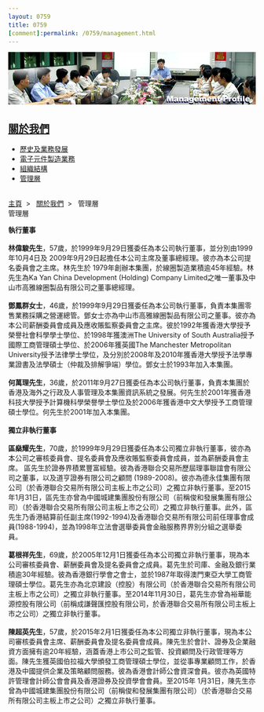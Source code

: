 ```yaml
--- 
layout: 0759 
title: 0759
[comment]:permalink: /0759/management.html
---
```

<div class="bannerWrap">
   <img src="/dist/assets/0759/img/Management.jpg">
</div>
<div class="contentWrap">
   <div class="leftMenuWrap">
      <div class="leftHeader">
         <h2><a href="about.php">關於我們</a></h2>
      </div>
      <ul class="leftMenu">
         <li><a href="history.php">歷史及業務發展</a></li>
         <li><a href="Manufacturing.php">電子元件製造業務</a></li>
         <li><a href="organization.php">組織結構</a></li>
         <li><a href="management.php">管理層</a></li>
      </ul>
   </div>
   <div class="rightContent">
      <div id="body_right">
         <br>
         <div class="locationBar">
            <a id="link_Home" href="index.aspx?lang=cht">主頁</a>&nbsp;&nbsp;&gt;&nbsp;&nbsp;
            <a id="link_Home" href="about.php">關於我們</a>&nbsp;&nbsp;&gt;&nbsp;&nbsp;
            <span id="l_ContactUs">管理層</span>
         </div>
         <div class="title">
            <span id="l_Hb">管理層</span>
         </div>
         <div>
            <p><strong>執行董事</strong>
               <br>
               <br>
               <strong>林偉駿先生</strong>，57歲，於1999年9月29日獲委任為本公司執行董事，並分別由1999年10月4日及 2009年9月29日起擔任本公司主席及董事總經理。彼亦為本公司提名委員會之主席。林先生於 1979年創辦本集團，於線圈製造業積逾45年經驗。林先生為Ka Yan China Development (Holding) Company Limited之唯一董事及中山市高雅線圈製品有限公司之董事總經理。
               <br>
               <br>
               <strong>鄧鳳群女士</strong>，46歲，於1999年9月29日獲委任為本公司執行董事，負責本集團零售業務採購之營運總管。鄧女士亦為中山市高雅線圈製品有限公司之董事。彼亦為本公司薪酬委員會成員及應收賬監察委員會之主席。彼於1992年獲香港大學授予榮譽社會科學學士學位、於1998年獲澳洲The University of South Australia授予國際工商管理碩士學位、於2006年獲英國The Manchester Metropolitan University授予法律學士學位，及分別於2008年及2010年獲香港大學授予法學專業證書及法學碩士（仲裁及排解爭端）學位。鄧女士於1993年加入本集團。
               <br>
               <br>
               <strong>何萬理先生</strong>，36歲，於2011年9月27日獲委任為本公司執行董事，負責本集團於香港及海外之行政及人事管理及本集團資訊系統之發展。何先生於2001年獲香港科技大學授予計算機科學榮譽學士學位及於2006年獲香港中文大學授予工商管理碩士學位。何先生於2001年加入本集團。
               <br>
               <br>
               <strong>獨立非執行董事</strong>
               <br>
               <br>
               <strong>區燊耀先生</strong>，70歲，於1999年9月29日獲委任為本公司獨立非執行董事，彼亦為本公司之審核委員會、提名委員會及應收賬監察委員會成員，並為薪酬委員會主席。
               區先生於證券界積累豐富經驗。彼為香港聯合交易所歷屆理事聯誼會有限公司之董事，以及道亨證券有限公司之顧問 (1989-2008)。彼亦為德永佳集團有限公司（於香港聯合交易所有限公司主板上市之公司）之獨立非執行董事。至2015年1月31日，區先生亦曾為中國城建集團股份有限公司（前稱俊和發展集團有限公司）（於香港聯合交易所有限公司主板上市之公司）之獨立非執行董事。此外，區先生乃香港結算前任副主席(1992-1994)及香港聯合交易所有限公司前任理事會成員(1988-1994)，並為1998年立法會選舉委員會金融服務界界別分組之選舉委員。
               <br>
               <br>
               <strong>葛根祥先生</strong>，69歲，於2005年12月1日獲委任為本公司獨立非執行董事，現為本公司審核委員會、薪酬委員會及提名委員會之成員。葛先生於司庫、金融及銀行業積逾30年經驗。彼為香港銀行學會之會士，並於1987年取得澳門東亞大學工商管理碩士學位。葛先生亦為北京建設（控股）有限公司（於香港聯合交易所有限公司主板上市之公司）之獨立非執行董事。至2014年11月30日，葛先生亦曾為裕華能源控股有限公司（前稱成謙聲匯控股有限公司，於香港聯合交易所有限公司主板上市之公司）之獨立非執行董事。
               <br>
               <br>
               <strong>陳超英先生</strong>，57歲，於2015年2月1日獲委任為本公司獨立非執行董事，現為本公司審核委員會主席、薪酬委員會及提名委員會成員。陳先生於會計、證券及企業融資方面擁有逾20年經驗，涵蓋香港上市公司之監管、投資顧問及行政管理等方面。陳先生獲英國伯拉福大學頒發工商管理碩士學位，並從事專業顧問工作，於香港及中國提供企業及策略顧問服務。彼為香港會計師公會資深會員。彼亦為英國特許管理會計師公會會員及香港證券及投資學會會員。至2015年 1月31日，陳先生亦曾為中國城建集團股份有限公司（前稱俊和發展集團有限公司）（於香港聯合交易所有限公司主板上市之公司）之獨立非執行董事。
            </p>
         </div>
      </div>
   </div>
   <div class="clear"></div>
</div>
